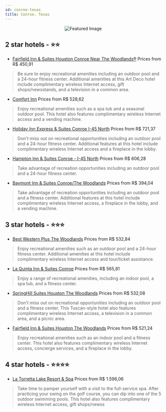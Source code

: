 ```yaml
---
id: conroe-texas
title: Conroe, Texas
---
```


<center><img src="https://i.travelapi.com/hotels/2000000/1060000/1050200/1050132/03cfeb07_z.jpg" alt="Featured Image" /></center>


##  2 star hotels - ⭐️⭐️

-    [Fairfield Inn & Suites Houston Conroe Near The Woodlands®](https://us.hurb.com/hotels/conroe/fairfield-inn-suites-houston-conroe-near-the-woodlands-r-JNP-JP782455?cmp=18055) Prices from R$ 450,91
   > Be sure to enjoy recreational amenities including an outdoor pool and a 24-hour fitness center. Additional amenities at this Art Deco hotel include complimentary wireless Internet access, gift shops/newsstands, and a television in a common area.
-    [Comfort Inn](https://us.hurb.com/hotels/conroe/comfort-inn-JNP-JP805069?cmp=18055) Prices from R$ 528,62
   > Enjoy recreational amenities such as a spa tub and a seasonal outdoor pool. This hotel also features complimentary wireless Internet access and a vending machine.
-    [Holiday Inn Express & Suites Conroe I-45 North](https://us.hurb.com/hotels/conroe/holiday-inn-express-suites-conroe-i-45-north-JNP-JP782470?cmp=18055) Prices from R$ 721,37
   > Don't miss out on recreational opportunities including an outdoor pool and a 24-hour fitness center. Additional features at this hotel include complimentary wireless Internet access and a fireplace in the lobby.
-    [Hampton Inn & Suites Conroe - I-45 North](https://us.hurb.com/hotels/conroe/hampton-inn-suites-conroe-i-45-north-JNP-JP782466?cmp=18055) Prices from R$ 606,28
   > Take advantage of recreation opportunities including an outdoor pool and a 24-hour fitness center.
-    [Baymont Inn & Suites Conroe/The Woodlands](https://us.hurb.com/hotels/conroe/baymont-inn-suites-conroe-the-woodlands-JNP-JP532727?cmp=18055) Prices from R$ 394,04
   > Take advantage of recreation opportunities including an outdoor pool and a fitness center. Additional features at this hotel include complimentary wireless Internet access, a fireplace in the lobby, and a vending machine.

##  3 star hotels - ⭐️⭐️⭐️

-    [Best Western Plus The Woodlands](https://us.hurb.com/hotels/conroe/best-western-plus-the-woodlands-JNP-JP995185?cmp=18055) Prices from R$ 532,84
   > Enjoy recreational amenities such as an outdoor pool and a 24-hour fitness center. Additional amenities at this hotel include complimentary wireless Internet access and tour/ticket assistance.
-    [La Quinta Inn & Suites Conroe](https://us.hurb.com/hotels/conroe/la-quinta-inn-suites-conroe-JNP-JP095376?cmp=18055) Prices from R$ 565,81
   > Enjoy a range of recreational amenities, including an indoor pool, a spa tub, and a fitness center.
-    [SpringHill Suites Houston The Woodlands](https://us.hurb.com/hotels/conroe/springhill-suites-houston-the-woodlands-JNP-JP193607?cmp=18055) Prices from R$ 532,08
   > Don't miss out on recreational opportunities including an outdoor pool and a fitness center. This Tuscan-style hotel also features complimentary wireless Internet access, a television in a common area, and a picnic area.
-    [Fairfield Inn & Suites Houston The Woodlands](https://us.hurb.com/hotels/conroe/fairfield-inn-suites-houston-the-woodlands-JNP-JP087970?cmp=18055) Prices from R$ 521,24
   > Enjoy recreational amenities such as an indoor pool and a fitness center. This hotel also features complimentary wireless Internet access, concierge services, and a fireplace in the lobby.

##  4 star hotels - ⭐️⭐️⭐️⭐️

-    [La Torretta Lake Resort & Spa](https://us.hurb.com/hotels/conroe/la-torretta-lake-resort-spa-JNP-JP979276?cmp=18055) Prices from R$ 1.596,06
   > Take time to pamper yourself with a visit to the full-service spa. After practicing your swing on the golf course, you can dip into one of the 5 outdoor swimming pools. This hotel also features complimentary wireless Internet access, gift shops/newss
